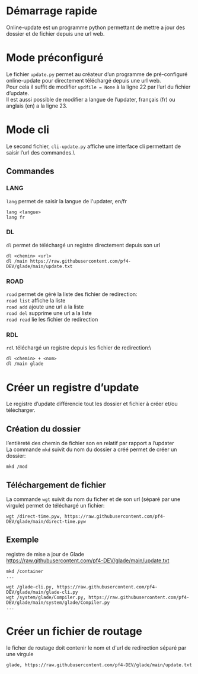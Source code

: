 # Démarrage rapide
Online-update est un programme python permettant de mettre a jour des dossier et de fichier depuis une url web.
# Mode préconfiguré
Le fichier `update.py` permet au créateur d’un programme de pré-configuré online-update pour directement téléchargé depuis une url web.\
Pour cela il suffit de modifier `updfile = None` à la ligne 22 par l’url du fichier d’update.\
Il est aussi possible de modifier a langue de l’updater, français (fr) ou anglais (en) a la ligne 23.
# Mode cli
Le second fichier, `cli-update.py` affiche une interface cli permettant de saisir l’url des commandes.\
## Commandes

### LANG
`lang` permet de saisir la langue de l'updater, en/fr

```
lang <langue>
lang fr
```
### DL
`dl` permet de téléchargé un registre directement depuis son url

```
dl <chemin> <url>
dl /main https://raw.githubusercontent.com/pf4-DEV/glade/main/update.txt
```

### ROAD
`road` permet de géré la liste des fichier de redirection:\
`road list` affiche la liste\
`road add` ajoute une url a la liste\
`road del` supprime une url a la liste\
`road read` lie les fichier de redirection

### RDL
`rdl` téléchargé un registre depuis les fichier de redirection:\
```
dl <chemin> + <nom>
dl /main glade
```

# Créer un registre d’update
Le registre d’update différencie tout les dossier et fichier à créer et/ou télécharger.
## Création du dossier
l’entièreté des chemin de fichier son en relatif par rapport a l’updater\
La commande `mkd` suivit du nom du dossier a créé permet de créer un dossier:
```
mkd /mod
```
## Téléchargement de fichier
La commande `wgt` suivit du nom du ficher et de son url (séparé par une virgule) permet de téléchargé un fichier:
```
wgt /direct-time.pyw, https://raw.githubusercontent.com/pf4-DEV/glade/main/direct-time.pyw
```

## Exemple

registre de mise a jour de Glade\
https://raw.githubusercontent.com/pf4-DEV/glade/main/update.txt
```
mkd /container
...

wgt /glade-cli.py, https://raw.githubusercontent.com/pf4-DEV/glade/main/glade-cli.py
wgt /system/glade/Compiler.py, https://raw.githubusercontent.com/pf4-DEV/glade/main/system/glade/Compiler.py
...
```

# Créer un fichier de routage

le ficher de routage doit contenir le nom et d'url de redirection séparé par une virgule
```
glade, https://raw.githubusercontent.com/pf4-DEV/glade/main/update.txt
```